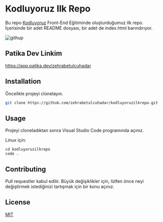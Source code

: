 # Kodluyoruz Ilk Repo

Bu repo [Kodluyoruz](https://www.kodluyoruz.org) Front-End Eğitiminde oluşturduğumuz ilk repo. İçerisinde bir adet README dosyası, bir adet de index.html barındırıyor.

![githup](https://user-images.githubusercontent.com/93150712/185387908-eabbf4c7-4ce3-47b7-9baa-12dcf477439c.png)

## Patika Dev Linkim
https://app.patika.dev/zehrabetulcuhadar

## Installation

Öncelikle projeyi clonelayın.

```bash
git clone https://github.com/zehrabetulcuhadar/kodluyoruzilkrepo.git
```

## Usage

Projeyi cloneladıktan sonra Visual Studio Code programında açınız.

Linux için:
```linux
cd kodluyoruzilkrepo
code .
```

## Contributing
Pull requestler kabul edilir. Büyük değişiklikler için, lütfen önce neyi değiştirmek istediğinizi tartışmak için bir konu açınız.


## License
[MIT](https://choosealicense.com/licenses/mit/)
